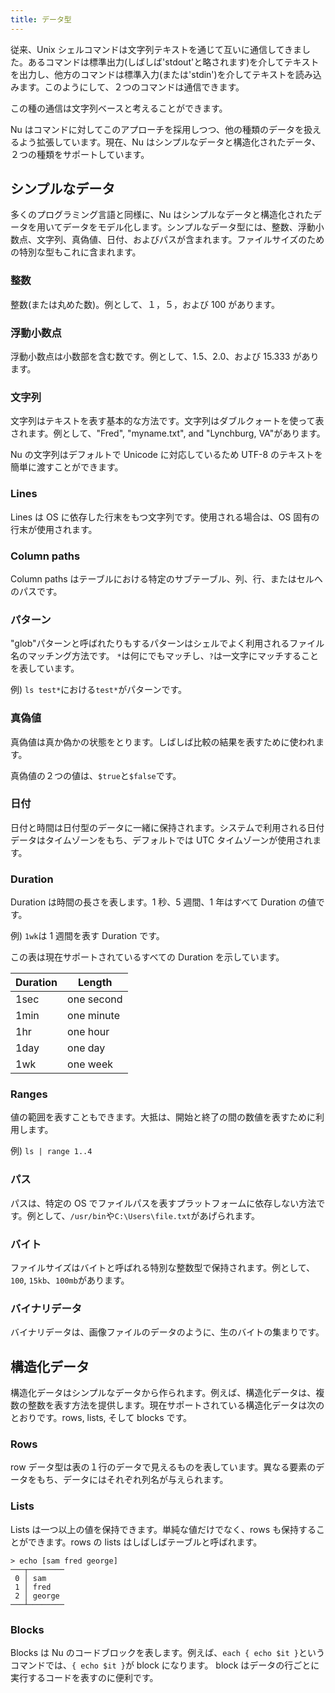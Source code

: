 ```yaml
---
title: データ型
---
```


従来、Unix シェルコマンドは文字列テキストを通じて互いに通信してきました。あるコマンドは標準出力(しばしば'stdout'と略されます)を介してテキストを出力し、他方のコマンドは標準入力(または'stdin')を介してテキストを読み込みます。このようにして、２つのコマンドは通信できます。

この種の通信は文字列ベースと考えることができます。

Nu はコマンドに対してこのアプローチを採用しつつ、他の種類のデータを扱えるよう拡張しています。現在、Nu はシンプルなデータと構造化されたデータ、２つの種類をサポートしています。

## シンプルなデータ

多くのプログラミング言語と同様に、Nu はシンプルなデータと構造化されたデータを用いてデータをモデル化します。シンプルなデータ型には、整数、浮動小数点、文字列、真偽値、日付、およびパスが含まれます。ファイルサイズのための特別な型もこれに含まれます。

### 整数

整数(または丸めた数)。例として、１，５，および 100 があります。

### 浮動小数点

浮動小数点は小数部を含む数です。例として、1.5、2.0、および 15.333 があります。

### 文字列

文字列はテキストを表す基本的な方法です。文字列はダブルクォートを使って表されます。例として、"Fred", "myname.txt", and "Lynchburg, VA"があります。

Nu の文字列はデフォルトで Unicode に対応しているため UTF-8 のテキストを簡単に渡すことができます。

### Lines

Lines は OS に依存した行末をもつ文字列です。使用される場合は、OS 固有の行末が使用されます。

### Column paths

Column paths はテーブルにおける特定のサブテーブル、列、行、またはセルへのパスです。

### パターン

"glob"パターンと呼ばれたりもするパターンはシェルでよく利用されるファイル名のマッチング方法です。
`*`は何にでもマッチし、`?`は一文字にマッチすることを表しています。

例) `ls test*`における`test*`がパターンです。

### 真偽値

真偽値は真か偽かの状態をとります。しばしば比較の結果を表すために使われます。

真偽値の２つの値は、`$true`と`$false`です。

### 日付

日付と時間は日付型のデータに一緒に保持されます。システムで利用される日付データはタイムゾーンをもち、デフォルトでは UTC タイムゾーンが使用されます。

### Duration

Duration は時間の長さを表します。1 秒、5 週間、1 年はすべて Duration の値です。

例) `1wk`は 1 週間を表す Duration です。

この表は現在サポートされているすべての Duration を示しています。

| Duration | Length     |
| -------- | ---------- |
| 1sec     | one second |
| 1min     | one minute |
| 1hr      | one hour   |
| 1day     | one day    |
| 1wk      | one week   |

### Ranges

値の範囲を表すこともできます。大抵は、開始と終了の間の数値を表すために利用します。

例) `ls | range 1..4`

### パス

パスは、特定の OS でファイルパスを表すプラットフォームに依存しない方法です。例として、`/usr/bin`や`C:\Users\file.txt`があげられます。

### バイト

ファイルサイズはバイトと呼ばれる特別な整数型で保持されます。例として、`100`, `15kb`、`100mb`があります。

### バイナリデータ

バイナリデータは、画像ファイルのデータのように、生のバイトの集まりです。

## 構造化データ

構造化データはシンプルなデータから作られます。例えば、構造化データは、複数の整数を表す方法を提供します。現在サポートされている構造化データは次のとおりです。rows, lists, そして blocks です。

### Rows

row データ型は表の１行のデータで見えるものを表しています。異なる要素のデータをもち、データにはそれぞれ列名が与えられます。

### Lists

Lists は一つ以上の値を保持できます。単純な値だけでなく、rows も保持することができます。rows の lists はしばしばテーブルと呼ばれます。

```
> echo [sam fred george]
───┬────────
 0 │ sam
 1 │ fred
 2 │ george
───┴────────
```

### Blocks

Blocks は Nu のコードブロックを表します。例えば、`each { echo $it }`というコマンドでは、`{ echo $it }`が block になります。
block はデータの行ごとに実行するコードを表すのに便利です。
